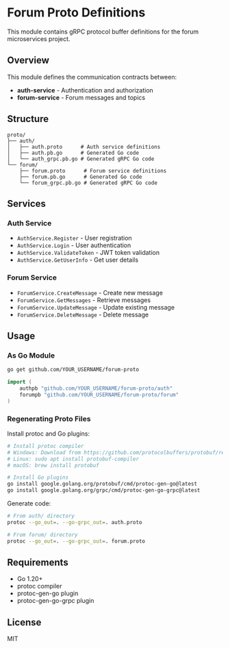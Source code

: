 # Forum Proto Definitions

This module contains gRPC protocol buffer definitions for the forum microservices project.

## Overview

This module defines the communication contracts between:
- **auth-service** - Authentication and authorization
- **forum-service** - Forum messages and topics

## Structure

```
proto/
├── auth/
│   ├── auth.proto      # Auth service definitions
│   ├── auth.pb.go      # Generated Go code
│   └── auth_grpc.pb.go # Generated gRPC Go code
└── forum/
    ├── forum.proto      # Forum service definitions  
    ├── forum.pb.go      # Generated Go code
    └── forum_grpc.pb.go # Generated gRPC Go code
```

## Services

### Auth Service
- `AuthService.Register` - User registration
- `AuthService.Login` - User authentication  
- `AuthService.ValidateToken` - JWT token validation
- `AuthService.GetUserInfo` - Get user details

### Forum Service  
- `ForumService.CreateMessage` - Create new message
- `ForumService.GetMessages` - Retrieve messages
- `ForumService.UpdateMessage` - Update existing message
- `ForumService.DeleteMessage` - Delete message

## Usage

### As Go Module

```bash
go get github.com/YOUR_USERNAME/forum-proto
```

```go
import (
    authpb "github.com/YOUR_USERNAME/forum-proto/auth"
    forumpb "github.com/YOUR_USERNAME/forum-proto/forum"
)
```

### Regenerating Proto Files

Install protoc and Go plugins:
```bash
# Install protoc compiler
# Windows: Download from https://github.com/protocolbuffers/protobuf/releases
# Linux: sudo apt install protobuf-compiler
# macOS: brew install protobuf

# Install Go plugins
go install google.golang.org/protobuf/cmd/protoc-gen-go@latest
go install google.golang.org/grpc/cmd/protoc-gen-go-grpc@latest
```

Generate code:
```bash
# From auth/ directory
protoc --go_out=. --go-grpc_out=. auth.proto

# From forum/ directory  
protoc --go_out=. --go-grpc_out=. forum.proto
```

## Requirements

- Go 1.20+
- protoc compiler
- protoc-gen-go plugin
- protoc-gen-go-grpc plugin

## License

MIT 